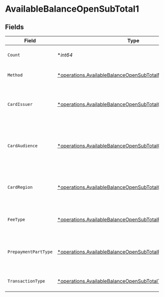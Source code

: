# AvailableBalanceOpenSubTotal1


## Fields

| Field                                                                                                                                     | Type                                                                                                                                      | Required                                                                                                                                  | Description                                                                                                                               | Example                                                                                                                                   |
| ----------------------------------------------------------------------------------------------------------------------------------------- | ----------------------------------------------------------------------------------------------------------------------------------------- | ----------------------------------------------------------------------------------------------------------------------------------------- | ----------------------------------------------------------------------------------------------------------------------------------------- | ----------------------------------------------------------------------------------------------------------------------------------------- |
| `Count`                                                                                                                                   | **int64*                                                                                                                                  | :heavy_minus_sign:                                                                                                                        | Number of transactions of this type                                                                                                       | 50                                                                                                                                        |
| `Method`                                                                                                                                  | [*operations.AvailableBalanceOpenSubTotalMethod1](../../models/operations/availablebalanceopensubtotalmethod1.md)                         | :heavy_minus_sign:                                                                                                                        | Payment type of the transactions                                                                                                          | creditcard                                                                                                                                |
| `CardIssuer`                                                                                                                              | [*operations.AvailableBalanceOpenSubTotalCardIssuer1](../../models/operations/availablebalanceopensubtotalcardissuer1.md)                 | :heavy_minus_sign:                                                                                                                        | In case of payments transactions with card, the card issuer will be available                                                             | amex                                                                                                                                      |
| `CardAudience`                                                                                                                            | [*operations.AvailableBalanceOpenSubTotalCardAudience1](../../models/operations/availablebalanceopensubtotalcardaudience1.md)             | :heavy_minus_sign:                                                                                                                        | In case of payments trnsactions with card, the card audience will be available.                                                           | other                                                                                                                                     |
| `CardRegion`                                                                                                                              | [*operations.AvailableBalanceOpenSubTotalCardRegion1](../../models/operations/availablebalanceopensubtotalcardregion1.md)                 | :heavy_minus_sign:                                                                                                                        | In case of payments transactions with card, the card region will be available.                                                            | domestic                                                                                                                                  |
| `FeeType`                                                                                                                                 | [*operations.AvailableBalanceOpenSubTotalFeeType1](../../models/operations/availablebalanceopensubtotalfeetype1.md)                       | :heavy_minus_sign:                                                                                                                        | Present when the transaction represents a fee.                                                                                            | payment-fee                                                                                                                               |
| `PrepaymentPartType`                                                                                                                      | [*operations.AvailableBalanceOpenSubTotalPrepaymentPartType1](../../models/operations/availablebalanceopensubtotalprepaymentparttype1.md) | :heavy_minus_sign:                                                                                                                        | Prepayment part: fee itself, reimbursement, discount, VAT or rounding compensation.                                                       | fee                                                                                                                                       |
| `TransactionType`                                                                                                                         | [*operations.AvailableBalanceOpenSubTotalTransactionType1](../../models/operations/availablebalanceopensubtotaltransactiontype1.md)       | :heavy_minus_sign:                                                                                                                        | Represents the transaction type                                                                                                           | payment                                                                                                                                   |